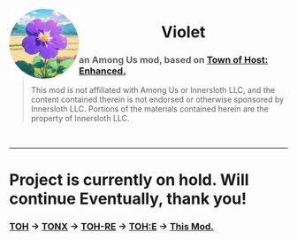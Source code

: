 

<img align="left" alt="Cover" src="Resources/Background/Violet-Logo.png" width="25%"  />  <h1 align="center">Violet</h1>

> ### __an Among Us mod, based on [Town of Host: Enhanced.](https://github.com/0xDrMoe/TownofHost-Enhanced)__ <br>
> This mod is not affiliated with Among Us or Innersloth LLC, and the content contained therein is not endorsed or otherwise sponsored by Innersloth LLC. Portions of the materials contained herein are the property of Innersloth LLC. <br>

<br>

--- 
# Project is currently on hold. Will continue Eventually, thank you!

### [TOH](https://github.com/tukasa0001/TownOfHost) -> [TONX](https://github.com/KARPED1EM/TownOfNext) -> [TOH-RE](https://github.com/Loonie-Toons/Re-Edited) -> [TOH:E](https://github.com/0xDrMoe/TownofHost-Enhanced) -> [This Mod.](https://github.com/ThetaHalo/Violet)


